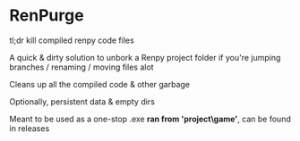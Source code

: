 # RenPurge
tl;dr kill compiled renpy code files

A quick & dirty solution to unbork a Renpy project folder if you're jumping branches / renaming / moving files alot

Cleans up all the compiled code & other garbage

Optionally, persistent data & empty dirs

Meant to be used as a one-stop .exe <b>ran from 'project\game'</b>, can be found in releases
